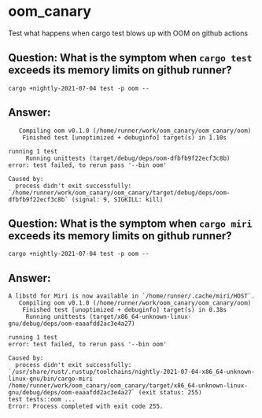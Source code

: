 # oom_canary
Test what happens when cargo test blows up with OOM on github actions


## Question: What is the symptom when `cargo test` exceeds its memory limits on github runner?


```shell
cargo +nightly-2021-07-04 test -p oom --
```

## Answer:
```
   Compiling oom v0.1.0 (/home/runner/work/oom_canary/oom_canary/oom)
    Finished test [unoptimized + debuginfo] target(s) in 1.10s

running 1 test
     Running unittests (target/debug/deps/oom-dfbfb9f22ecf3c8b)
error: test failed, to rerun pass '--bin oom'

Caused by:
  process didn't exit successfully: `/home/runner/work/oom_canary/oom_canary/target/debug/deps/oom-dfbfb9f22ecf3c8b` (signal: 9, SIGKILL: kill)
```


## Question: What is the symptom when `cargo miri` exceeds its memory limits on github runner?

```shell
cargo +nightly-2021-07-04 test -p oom --
```

## Answer:

```
A libstd for Miri is now available in `/home/runner/.cache/miri/HOST`.
   Compiling oom v0.1.0 (/home/runner/work/oom_canary/oom_canary/oom)
    Finished test [unoptimized + debuginfo] target(s) in 0.38s
     Running unittests (target/x86_64-unknown-linux-gnu/debug/deps/oom-eaaafdd2ac3e4a27)

running 1 test
error: test failed, to rerun pass '--bin oom'

Caused by:
  process didn't exit successfully: `/usr/share/rust/.rustup/toolchains/nightly-2021-07-04-x86_64-unknown-linux-gnu/bin/cargo-miri /home/runner/work/oom_canary/oom_canary/target/x86_64-unknown-linux-gnu/debug/deps/oom-eaaafdd2ac3e4a27` (exit status: 255)
test tests::oom ...
Error: Process completed with exit code 255.
```

